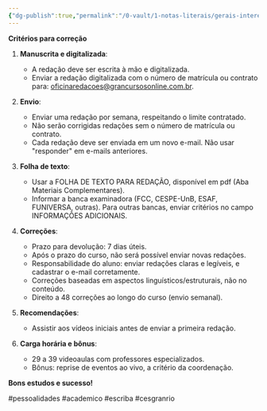 ```yaml
---
{"dg-publish":true,"permalink":"/0-vault/1-notas-literais/gerais-interesses/criterios-para-correcao-gran-cursos/","tags":["pessoalidades","academico","escriba","cesgranrio"],"dgHomeLink":true,"dgShowLocalGraph":true,"dgShowFileTree":true,"dgEnableSearch":true}
---
```


**Critérios para correção**

1. **Manuscrita e digitalizada**:
    - A redação deve ser escrita à mão e digitalizada.
    - Enviar a redação digitalizada com o número de matrícula ou contrato para: oficinaredacoes@grancursosonline.com.br.

2. **Envio**:
    - Enviar uma redação por semana, respeitando o limite contratado.
    - Não serão corrigidas redações sem o número de matrícula ou contrato.
    - Cada redação deve ser enviada em um novo e-mail. Não usar "responder" em e-mails anteriores.

3. **Folha de texto**:
    - Usar a FOLHA DE TEXTO PARA REDAÇÃO, disponível em pdf (Aba Materiais Complementares).
    - Informar a banca examinadora (FCC, CESPE-UnB, ESAF, FUNIVERSA, outras). Para outras bancas, enviar critérios no campo INFORMAÇÕES ADICIONAIS.

4. **Correções**:
    - Prazo para devolução: 7 dias úteis.
    - Após o prazo do curso, não será possível enviar novas redações.
    - Responsabilidade do aluno: enviar redações claras e legíveis, e cadastrar o e-mail corretamente.
    - Correções baseadas em aspectos linguísticos/estruturais, não no conteúdo.
    - Direito a 48 correções ao longo do curso (envio semanal).

5. **Recomendações**:
    - Assistir aos vídeos iniciais antes de enviar a primeira redação.

6. **Carga horária e bônus**:
    - 29 a 39 videoaulas com professores especializados.
    - Bônus: reprise de eventos ao vivo, a critério da coordenação.

**Bons estudos e sucesso!**

#pessoalidades #academico #escriba #cesgranrio 